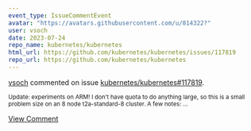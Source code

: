 ```yaml
---
event_type: IssueCommentEvent
avatar: "https://avatars.githubusercontent.com/u/814322?"
user: vsoch
date: 2023-07-24
repo_name: kubernetes/kubernetes
html_url: https://github.com/kubernetes/kubernetes/issues/117819
repo_url: https://github.com/kubernetes/kubernetes
---
```


<a href='https://github.com/vsoch' target='_blank'>vsoch</a> commented on issue <a href='https://github.com/kubernetes/kubernetes/issues/117819' target='_blank'>kubernetes/kubernetes#117819</a>.

<small>Update: experiments on ARM! I don't have quota to do anything large, so this is a small problem size on an 8 node t2a-standard-8 cluster. A few notes:...</small>

<a href='https://github.com/kubernetes/kubernetes/issues/117819' target='_blank'>View Comment</a>